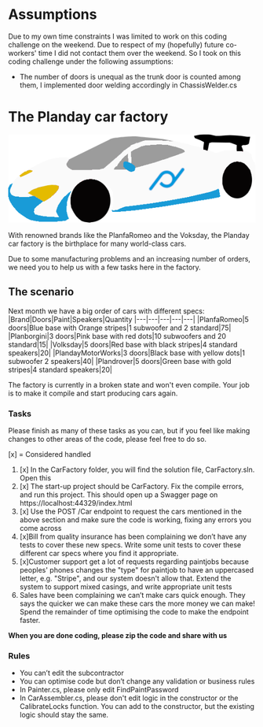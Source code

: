 # Assumptions
Due to my own time constraints I was limited to work on this coding challenge on the weekend. Due to respect of my (hopefully) future co-workers' time I did not contact them over the weekend. So I took on this coding challenge under the following assumptions:

- The number of doors is unequal as the trunk door is counted among them, I implemented door welding accordingly in ChassisWelder.cs

# The Planday car factory

![A very fast looking car](planborgini.png)

With renowned brands like the PlanfaRomeo and the Voksday, the Planday car factory is the birthplace for many world-class cars.

Due to some manufacturing problems and an increasing number of orders, we need you to help us with a few tasks here in the factory.

## The scenario

Next month we have a big order of cars with different specs:
|Brand|Doors|Paint|Speakers|Quantity
|---|---|---|---|---|
|PlanfaRomeo|5 doors|Blue base with Orange stripes|1 subwoofer and 2 standard|75|
|Planborgini|3 doors|Pink base with red dots|10 subwoofers and 20 standard|15|
|Volksday|5 doors|Red base with black stripes|4 standard speakers|20|
|PlandayMotorWorks|3 doors|Black base with yellow dots|1 subwoofer 2 speakers|40|
|Plandrover|5 doors|Green base with gold stripes|4 standard speakers|20|

The factory is currently in a broken state and won't even compile. Your job is to make it compile and start producing cars again.

### Tasks
Please finish as many of these tasks as you can, but if you feel like making changes to other areas of the code, please feel free to do so.

[x] = Considered handled

1. [x] In the CarFactory folder, you will find the solution file, CarFactory.sln. Open this
2. [x] The start-up project should be CarFactory. Fix the compile errors, and run this project. This should open up a Swagger page on https://localhost:44329/index.html
3. [x] Use the POST /Car endpoint to request the cars mentioned in the above section and make sure the code is working, fixing any errors you come across
4. [x]Bill from quality insurance has been complaining we don’t have any tests to cover these new specs.
Write some unit tests to cover these different car specs where you find it appropriate.
5. [x]Customer support get a lot of requests regarding paintjobs because peoples' phones changes the "type" for paintjob to have an uppercased letter, e.g. "Stripe", and our system doesn't allow that. Extend the system to support mixed casings, and write appropriate unit tests
6. Sales have been complaining we can’t make cars quick enough. They says the quicker we can make these cars the more money we can make! 
Spend the remainder of time optimising the code to make the endpoint faster. 
     
**When you are done coding, please zip the code and share with us**

### Rules
- You can’t edit the subcontractor 
- You can optimise code but don’t change any validation or business rules 
- In Painter.cs, please only edit FindPaintPassword 
- In CarAssembler.cs, please don't edit logic in the constructor or the CalibrateLocks function. You can add to the constructor, but the existing logic should stay the same.

